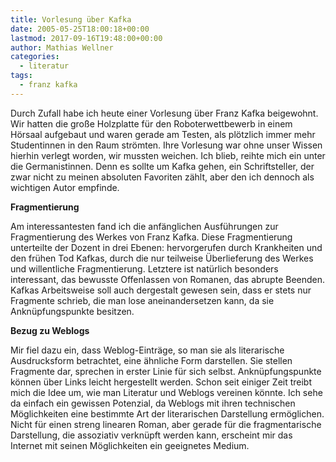 ```yaml
---
title: Vorlesung über Kafka
date: 2005-05-25T18:00:18+00:00
lastmod: 2017-09-16T19:48:00+00:00
author: Mathias Wellner
categories:
  - literatur
tags:
  - franz kafka
---
```

Durch Zufall habe ich heute einer Vorlesung über Franz Kafka beigewohnt. Wir hatten die große Holzplatte für den Roboterwettbewerb in einem Hörsaal aufgebaut und waren gerade am Testen, als plötzlich immer mehr Studentinnen in den Raum strömten. Ihre Vorlesung war ohne unser Wissen  hierhin verlegt worden, wir mussten weichen. Ich blieb, reihte mich ein unter die Germanistinnen. Denn es sollte um Kafka gehen, ein Schriftsteller, der zwar nicht zu meinen absoluten Favoriten zählt, aber den ich dennoch als wichtigen Autor empfinde.

**Fragmentierung**

Am interessantesten fand ich die anfänglichen Ausführungen zur Fragmentierung des Werkes von Franz Kafka. Diese Fragmentierung unterteilte der Dozent in drei Ebenen: hervorgerufen durch Krankheiten und den frühen Tod Kafkas, durch die nur teilweise Überlieferung des Werkes und willentliche Fragmentierung. Letztere ist natürlich besonders interessant, das bewusste Offenlassen von Romanen, das abrupte Beenden. Kafkas Arbeitsweise soll auch dergestalt gewesen sein, dass er stets nur Fragmente schrieb, die man lose aneinandersetzen kann, da sie Anknüpfungspunkte besitzen.

**Bezug zu Weblogs**

Mir fiel dazu ein, dass Weblog-Einträge, so man sie als literarische Ausdrucksform betrachtet, eine ähnliche Form darstellen. Sie stellen Fragmente dar, sprechen in erster Linie für sich selbst. Anknüpfungspunkte können über Links leicht hergestellt werden. Schon seit einiger Zeit treibt mich die Idee um, wie man Literatur und Weblogs vereinen könnte. Ich sehe da einfach ein gewissen Potenzial, da Weblogs mit ihren technischen Möglichkeiten eine bestimmte Art der literarischen Darstellung ermöglichen. Nicht für einen streng linearen Roman, aber gerade für die fragmentarische Darstellung, die assoziativ verknüpft werden kann, erscheint mir das Internet mit seinen Möglichkeiten ein geeignetes Medium.